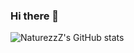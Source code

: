 ### Hi there 👋

![NaturezzZ's GitHub stats](https://github-readme-stats-naturezzz.vercel.app/api?username=NaturezzZ&count_private=true&show_icons=true)

<!--
**NaturezzZ/NaturezzZ** is a ✨ _special_ ✨ repository because its `README.md` (this file) appears on your GitHub profile.

Here are some ideas to get you started:

- 🔭 I’m currently working on ...
- 🌱 I’m currently learning ...
- 👯 I’m looking to collaborate on ...
- 🤔 I’m looking for help with ...
- 💬 Ask me about ...
- 📫 How to reach me: ...
- 😄 Pronouns: ...
- ⚡ Fun fact: ...
-->

